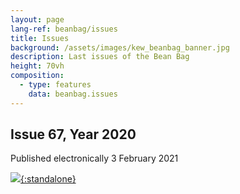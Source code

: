 ```yaml
---
layout: page
lang-ref: beanbag/issues
title: Issues
background: /assets/images/kew_beanbag_banner.jpg
description: Last issues of the Bean Bag
height: 70vh
composition:
  - type: features
    data: beanbag.issues
---
```


## Issue 67, Year 2020
Published electronically 3 February 2021

[![](/assets/images/bb-67-cover-2.png){:standalone}](/media/The_BB_Newsletter_Issue67_2020.pdf)
